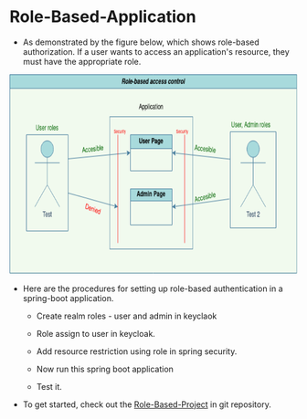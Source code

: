 Role-Based-Application
======================

- As demonstrated by the figure below, which shows role-based authorization. If a user wants to access an application's resource, they must have the appropriate role.

<img src="Role base authentication diagram.png" alt="Multiple Realms" style="width:700px;height:350px;">

- Here are the procedures for setting up role-based authentication in a spring-boot application.

	- Create realm roles - user and admin in keyclaok

	-  Role assign to user in keycloak.

	- Add resource restriction using role in spring security.

	- Now run this spring boot application

	- Test it.

- To get started, check out the <a target = "_blank" href="https://github.com/pradipinexture/keycloak-with-spring-boot/tree/main/2.%20Role%20Restriction/role-based-app">Role-Based-Project</a>  in git repository.

